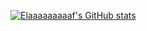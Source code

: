 [![Elaaaaaaaaaf's GitHub stats](https://github-readme-stats.vercel.app/api?username=elaaaf)](https://github.com/anuraghazra/github-readme-stats)